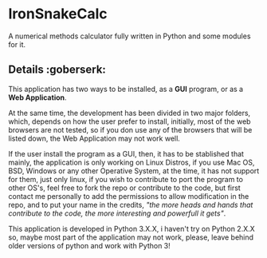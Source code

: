 # IronSnakeCalc
A numerical methods calculator fully written in Python and some modules for it.

## Details :goberserk:

This application has two ways to be installed, as a **GUI** program, or as a **Web Application**.

At the same time, the development has been divided in two major folders, which, depends on how the user prefer to install, initially, most of the web browsers are not tested, so if you don use any of the browsers that will be listed down, the Web Application may not work well.

If the user install the program as a GUI, then, it has to be stablished that mainly, the application is only working on Linux Distros, if you use Mac OS, BSD, Windows or any other Operative System, at the time, it has not support for them, just only linux, if you wish to contribute to port the program to other OS's, feel free to fork the repo or contribute to the code, but first contact me personally to add the permissions to allow modification in the repo, and to put your name in the credits, *"the more heads and hands that contribute to the code, the more interesting and powerfull it gets"*.

This application is developed in Python 3.X.X, i haven't try on Python 2.X.X so, maybe most part of the application may not work, please, leave behind older versions of python and work with Python 3!
